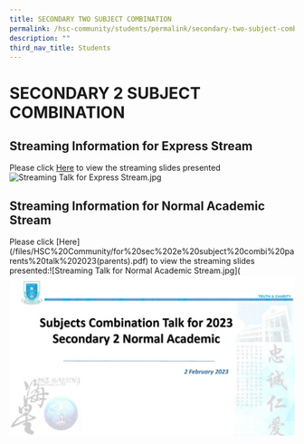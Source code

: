 ```yaml
---
title: SECONDARY TWO SUBJECT COMBINATION
permalink: /hsc-community/students/permalink/secondary-two-subject-combination/
description: ""
third_nav_title: Students
---
```

SECONDARY 2 SUBJECT COMBINATION
===============================

Streaming Information for Express Stream
----------------------------------------

Please click [Here](/files/HSC%20Community/for%20sec%202e%20subject%20combi%20parents%20talk%202023(parents).pdf) to view the streaming slides presented![Streaming Talk for Express Stream.jpg](![](/images/streaming%20talk%20for%20express%20stream.jpg))  
  

Streaming Information for Normal Academic Stream
------------------------------------------------

Please click [Here[](/files/HSC%20Community/for%20sec%202na%20subject%20combi%20parents%20talk%202023(parents).pdf)](/files/HSC%20Community/for%20sec%202e%20subject%20combi%20parents%20talk%202023(parents).pdf) to view the streaming slides presented:![Streaming Talk for Normal Academic Stream.jpg](![](/images/streaming%20talk%20for%20normal%20academic%20stream.jpg)